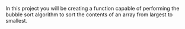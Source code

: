 In this project you will be creating a function capable of performing the bubble sort algorithm to sort the contents of an array from largest to smallest.
